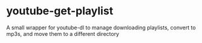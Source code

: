 youtube-get-playlist
====================

A small wrapper for youtube-dl to manage downloading playlists, convert to mp3s, and move them to a different directory
